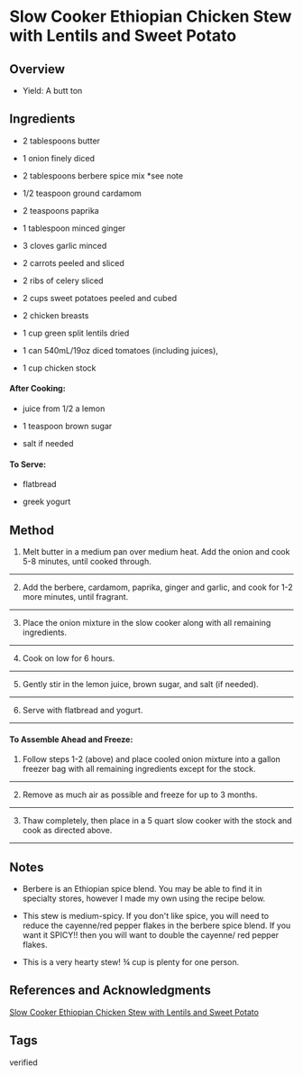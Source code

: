 # Slow Cooker Ethiopian Chicken Stew with Lentils and Sweet Potato

## Overview

- Yield: A butt ton

## Ingredients

- 2 tablespoons butter

- 1 onion finely diced

- 2 tablespoons berbere spice mix *see note

- 1/2 teaspoon ground cardamom

- 2 teaspoons paprika

- 1 tablespoon minced ginger

- 3 cloves garlic minced

- 2 carrots peeled and sliced

- 2 ribs of celery sliced

- 2 cups sweet potatoes peeled and cubed

- 2 chicken breasts

- 1 cup green split lentils dried

- 1 can 540mL/19oz diced tomatoes (including juices),

- 1 cup chicken stock

#### After Cooking:

- juice from 1/2 a lemon

- 1 teaspoon brown sugar

- salt if needed

#### To Serve:

- flatbread

- greek yogurt

## Method

1. Melt butter in a medium pan over medium heat. Add the onion and cook 5-8 minutes, until cooked through.
---

2. Add the berbere, cardamom, paprika, ginger and garlic, and cook for 1-2 more minutes, until fragrant.
---

3. Place the onion mixture in the slow cooker along with all remaining ingredients.
---

4. Cook on low for 6 hours.
---

5. Gently stir in the lemon juice, brown sugar, and salt (if needed).
---

6. Serve with flatbread and yogurt.
---

#### To Assemble Ahead and Freeze:

1. Follow steps 1-2 (above) and place cooled onion mixture into a gallon freezer bag with all remaining ingredients except for the stock.
---

2. Remove as much air as possible and freeze for up to 3 months.
---

3. Thaw completely, then place in a 5 quart slow cooker with the stock and cook as directed above.
---


## Notes

- Berbere is an Ethiopian spice blend. You may be able to find it in specialty stores, however I made my own using the recipe below.

- This stew is medium-spicy. If you don't like spice, you will need to reduce the cayenne/red pepper flakes in the berbere spice blend. If you want it SPICY!! then you will want to double the cayenne/ red pepper flakes.

- This is a very hearty stew! ¾ cup is plenty for one person.

## References and Acknowledgments

[Slow Cooker Ethiopian Chicken Stew with Lentils and Sweet Potato](https://sweetpeasandsaffron.com/slow-cooker-ethiopian-chicken-lentil-stew/)

## Tags

verified
